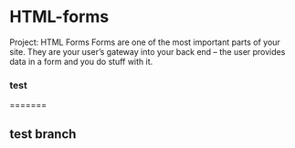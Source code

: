 # HTML-forms

Project: HTML Forms
Forms are one of the most important parts of your site. They are your user’s gateway into your back end – the user provides data in a form and you do stuff with it.

### test

=======

## test branch

